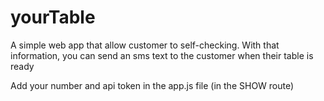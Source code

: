 # yourTable
A simple web app that allow customer to self-checking. 
With that information, you can send an sms text to the customer when their table is ready

Add your number and api token in the app.js file (in the SHOW route) 
